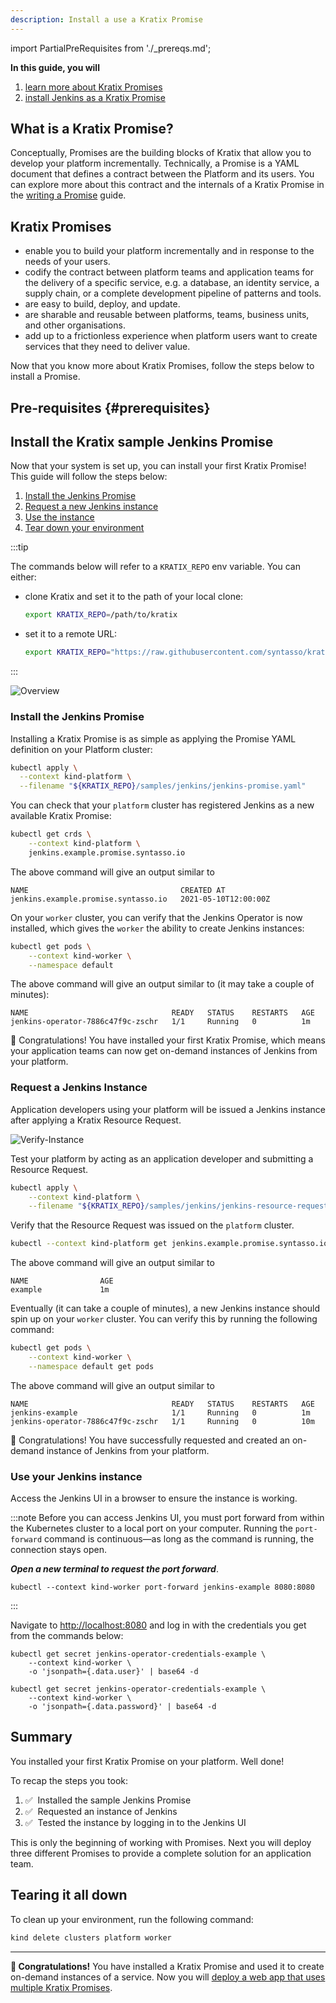 ```yaml
---
description: Install a use a Kratix Promise
---
```

import PartialPreRequisites from './_prereqs.md';

**In this guide, you will**
1. [learn more about Kratix Promises](#what-is-a-kratix-promise)
1. [install Jenkins as a Kratix Promise](#install-the-kratix-sample-jenkins-promise)

## What is a Kratix Promise?

Conceptually, Promises are the building blocks of Kratix that allow you to develop your platform incrementally. Technically, a Promise is a YAML document that defines a contract between the Platform and its users. You can explore more about this contract and the internals of a Kratix Promise in the [writing a Promise](writing-a-promise) guide.

## Kratix Promises

* enable you to build your platform incrementally and in response to the needs of your users.
* codify the contract between platform teams and application teams for the delivery of a specific service, e.g. a database, an identity service, a supply chain, or a complete development pipeline of patterns and tools.
* are easy to build, deploy, and update.
* are sharable and reusable between platforms, teams, business units, and other organisations.
* add up to a frictionless experience when platform users want to create services that they need to deliver value.

Now that you know more about Kratix Promises, follow the steps below to install a Promise.

## Pre-requisites {#prerequisites}

<PartialPreRequisites />

## Install the Kratix sample Jenkins Promise

Now that your system is set up, you can install your first Kratix Promise! This guide will follow the steps below:

1. [Install the Jenkins Promise](#install-the-jenkins-promise)
1. [Request a new Jenkins instance](#request-instance)
1. [Use the instance](#use-instance)
1. [Tear down your environment](#teardown)

:::tip

The commands below will refer to a `KRATIX_REPO` env variable. You can either:

* clone Kratix and set it to the path of your local clone:
    ```bash
    export KRATIX_REPO=/path/to/kratix
    ```
* set it to a remote URL:
    ```bash
    export KRATIX_REPO="https://raw.githubusercontent.com/syntasso/kratix/main"
    ```
:::

![Overview](/img/docs/Treasure_Trove-Install_a_Promise.jpeg)


### Install the Jenkins Promise

Installing a Kratix Promise is as simple as applying the Promise YAML definition on your Platform cluster:

```bash
kubectl apply \
  --context kind-platform \
  --filename "${KRATIX_REPO}/samples/jenkins/jenkins-promise.yaml"
```

You can check that your `platform` cluster has registered Jenkins as a new available Kratix Promise:

```bash
kubectl get crds \
    --context kind-platform \
    jenkins.example.promise.syntasso.io
```

The above command will give an output similar to
```console
NAME                                  CREATED AT
jenkins.example.promise.syntasso.io   2021-05-10T12:00:00Z
```

On your `worker` cluster, you can verify that the Jenkins Operator is now installed, which gives the `worker` the ability to create Jenkins instances:

```bash
kubectl get pods \
    --context kind-worker \
    --namespace default
```

The above command will give an output similar to (it may take a couple of minutes):

```console
NAME                                READY   STATUS    RESTARTS   AGE
jenkins-operator-7886c47f9c-zschr   1/1     Running   0          1m
```

🎉  Congratulations! You have installed your first Kratix Promise, which means your application teams can now get on-demand instances of Jenkins from your platform.

### <a name="request-instance"></a>Request a Jenkins Instance

Application developers using your platform will be issued a Jenkins instance after applying a Kratix Resource Request.

![Verify-Instance](/img/docs/Treasure_Trove-Get_an_instance.jpeg)

Test your platform by acting as an application developer and submitting a Resource Request.
```bash
kubectl apply \
    --context kind-platform \
    --filename "${KRATIX_REPO}/samples/jenkins/jenkins-resource-request.yaml"
```

Verify that the Resource Request was issued on the `platform` cluster.
```bash
kubectl --context kind-platform get jenkins.example.promise.syntasso.io
```

The above command will give an output similar to
```console
NAME                AGE
example             1m
```

Eventually (it can take a couple of minutes), a new Jenkins instance should spin up on your `worker` cluster. You can verify this by running the following command:

```bash
kubectl get pods \
    --context kind-worker \
    --namespace default get pods
```

The above command will give an output similar to
```console
NAME                                READY   STATUS    RESTARTS   AGE
jenkins-example                     1/1     Running   0          1m
jenkins-operator-7886c47f9c-zschr   1/1     Running   0          10m
```

🎉  Congratulations! You have successfully requested and created an on-demand instance of Jenkins from your platform.

### Use your Jenkins instance

Access the Jenkins UI in a browser to ensure the instance is working.

:::note
Before you can access Jenkins UI, you must port forward from within the Kubernetes cluster to a local port on your computer. Running the `port-forward` command is continuous&mdash;as long as the command is running, the connection stays open.

_**Open a new terminal to request the port forward**_.

```console
kubectl --context kind-worker port-forward jenkins-example 8080:8080
```

:::

Navigate to [http://localhost:8080](http://localhost:8080) and log in with the credentials you get from the commands below:

```console jsx title="username"
kubectl get secret jenkins-operator-credentials-example \
    --context kind-worker \
    -o 'jsonpath={.data.user}' | base64 -d
```
```console jsx title="password"
kubectl get secret jenkins-operator-credentials-example \
    --context kind-worker \
    -o 'jsonpath={.data.password}' | base64 -d
```

## Summary

You installed your first Kratix Promise on your platform. Well done!

To recap the steps you took:
1. ✅&nbsp;&nbsp;Installed the sample Jenkins Promise
1. ✅&nbsp;&nbsp;Requested an instance of Jenkins
1. ✅&nbsp;&nbsp;Tested the instance by logging in to the Jenkins UI

This is only the beginning of working with Promises. Next you will deploy three different Promises to provide a complete solution for an application team.

## <a name="teardown"></a>Tearing it all down
To clean up your environment, run the following command:

```bash
kind delete clusters platform worker
```

---

**🎉 Congratulations!** You have installed a Kratix Promise and used it to create on-demand instances of a service. Now you will [deploy a web app that uses multiple Kratix Promises](multiple-promises).
